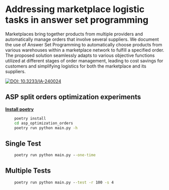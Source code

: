 # Addressing marketplace logistic tasks in answer set programming

Marketplaces bring together products from multiple providers and automatically manage orders that involve several suppliers. We document the use of Answer Set Programming to automatically choose products from various warehouses within a marketplace network to fulfill a specified order. The proposed solution seamlessly adapts to various objective functions utilized at different stages of order management, leading to cost savings for customers and simplifying logistics for both the marketplace and its suppliers.

[![DOI: 10.3233/IA-240024](https://img.shields.io/badge/10.3233%2FIA-240024-blue)](https://doi.org/10.3233/IA-240024)

## ASP split orders optimization experiments

**[Install poetry](https://python-poetry.org/docs/)**

```cmd
    poetry install
    cd asp_optimization_orders
    poetry run python main.py -h
```

## Single Test

```cmd
    poetry run python main.py --one-time
```

## Multiple Tests

```cmd
    poetry run python main.py --test -r 100 -s 4
```

